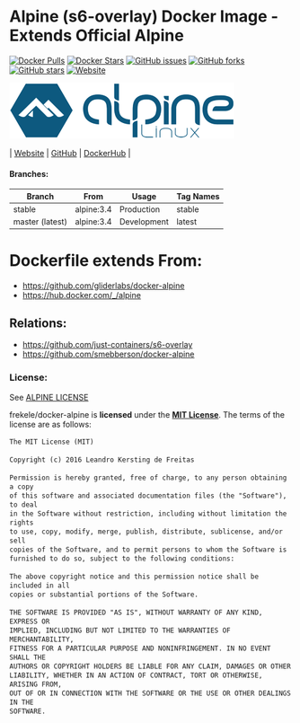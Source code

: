 # Alpine (s6-overlay) Docker Image - Extends Official Alpine

[![Docker Pulls](https://img.shields.io/docker/pulls/frekele/alpine.svg)](https://hub.docker.com/r/frekele/alpine/)
[![Docker Stars](https://img.shields.io/docker/stars/frekele/alpine.svg)](https://hub.docker.com/r/frekele/alpine/)
[![GitHub issues](https://img.shields.io/github/issues/frekele/docker-alpine.svg)](https://github.com/frekele/docker-alpine/issues)
[![GitHub forks](https://img.shields.io/github/forks/frekele/docker-alpine.svg)](https://github.com/frekele/docker-alpine/network)
[![GitHub stars](https://img.shields.io/github/stars/frekele/docker-alpine.svg)](https://github.com/frekele/docker-alpine/stargazers)
[![Website](https://img.shields.io/website-up-down-green-red/http/shields.io.svg)](https://frekele.github.io/docker-alpine/)

[![Alpine Image][AlpineImage]][AlpineWebsite]

| [Website]  | [GitHub]  | [DockerHub]  |


#### Branches:
| Branch           | From          | Usage        | Tag Names       |
| ---------------- | ------------- | ------------ | --------------- |
| stable           | alpine:3.4    | Production   | stable          |
| master (latest)  | alpine:3.4    | Development  | latest          |

# Dockerfile extends From:
- https://github.com/gliderlabs/docker-alpine
- https://hub.docker.com/_/alpine


## Relations:
- https://github.com/just-containers/s6-overlay
- https://github.com/smebberson/docker-alpine

### License:
See [ALPINE LICENSE]

frekele/docker-alpine is **licensed** under the **[MIT License]**. The terms of the license are as follows:

    The MIT License (MIT)

    Copyright (c) 2016 Leandro Kersting de Freitas

    Permission is hereby granted, free of charge, to any person obtaining a copy
    of this software and associated documentation files (the "Software"), to deal
    in the Software without restriction, including without limitation the rights
    to use, copy, modify, merge, publish, distribute, sublicense, and/or sell
    copies of the Software, and to permit persons to whom the Software is
    furnished to do so, subject to the following conditions:

    The above copyright notice and this permission notice shall be included in all
    copies or substantial portions of the Software.

    THE SOFTWARE IS PROVIDED "AS IS", WITHOUT WARRANTY OF ANY KIND, EXPRESS OR
    IMPLIED, INCLUDING BUT NOT LIMITED TO THE WARRANTIES OF MERCHANTABILITY,
    FITNESS FOR A PARTICULAR PURPOSE AND NONINFRINGEMENT. IN NO EVENT SHALL THE
    AUTHORS OR COPYRIGHT HOLDERS BE LIABLE FOR ANY CLAIM, DAMAGES OR OTHER
    LIABILITY, WHETHER IN AN ACTION OF CONTRACT, TORT OR OTHERWISE, ARISING FROM,
    OUT OF OR IN CONNECTION WITH THE SOFTWARE OR THE USE OR OTHER DEALINGS IN THE
    SOFTWARE.

[AlpineImage]: https://raw.githubusercontent.com/frekele/docker-alpine/master/alpine-logo.png?logo=logo
[AlpineWebsite]: https://www.alpinelinux.org/
[Website]: https://frekele.github.io/docker-alpine
[GitHub]: https://github.com/frekele/docker-alpine
[DockerHub]: https://hub.docker.com/r/frekele/alpine
[ALPINE LICENSE]: https://www.alpinelinux.org/about/
[MIT LICENSE]: https://github.com/frekele/docker-alpine/blob/master/LICENSE
